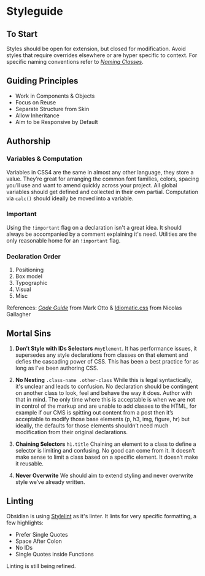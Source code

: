 # Styleguide

## To Start

Styles should be open for extension, but closed for modification. Avoid styles that require overrides elsewhere or are hyper specific to context. For specific naming conventions refer to [_Naming Classes_](docs/naming-classes.md).

## Guiding Principles

- Work in Components & Objects
- Focus on Reuse
- Separate Structure from Skin
- Allow Inheritance
- Aim to be Responsive by Default


## Authorship
### Variables & Computation

Variables in CSS4 are the same in almost any other language, they store a value. They’re great for arranging the common font families, colors, spacing you’ll use and want to amend quickly across your project. All global variables should get defined and collected in their own partial. Computation via `calc()` should ideally be moved into a variable.

### Important

Using the `!important` flag on a declaration isn't a great idea. It should always be accompanied by a comment explaining it's need. Utilities are the only reasonable home for an `!important` flag.


### Declaration Order

1. Positioning
2. Box model
3. Typographic
4. Visual
5. Misc

References: [_Code Guide_](http://codeguide.co/#css-declaration-order) from Mark Otto & [Idiomatic.css](https://github.com/necolas/idiomatic-css#declaration-order) from Nicolas Gallagher

## Mortal Sins

1. **Don’t Style with IDs Selectors** `#myElement`. It has performance issues, it supersedes any style declarations from classes on that element and defies the cascading power of CSS. This has been a best practice for as long as I’ve been authoring CSS.

2. **No Nesting** `.class-name .other-class` While this is legal syntactically, it's unclear and leads to confusion. No declaration should be contingent on another class to look, feel and behave the way it does. Author with that in mind. The only time where this is acceptable is when we are not in control of the markup and are unable to add classes to the HTML, for example if our CMS is spitting out content from a post then it’s acceptable to modify those base elements (p, h3, img, figure, hr) but ideally, the defaults for those elements shouldn’t need much modification from their original declarations.

3. **Chaining Selectors** `h1.title` Chaining an element to a class to define a selector is limiting and confusing. No good can come from it. It doesn’t make sense to limit a class based on a specific element. It doesn’t make it reusable.

4. **Never Overwrite** We should aim to extend styling and never overwrite style we’ve already written.

## Linting

Obsidian is using [Stylelint](http://stylelint.io/) as it's linter. It lints for very specific formatting, a few highlights:

- Prefer Single Quotes
- Space After Colon
- No IDs
- Single Quotes inside Functions

Linting is still being refined.
